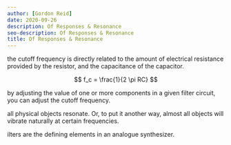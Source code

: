 ```yaml
---
author: [Gordon Reid]
date: 2020-09-26
description: Of Responses & Resonance
seo-description: Of Responses & Resonance
title: Of Responses & Resonance
---
```


the cutoff frequency is directly related to the amount of electrical resistance provided by the resistor, and the capacitance of the capacitor.

$$ f_c = \frac{1}{2 \pi RC} $$

by adjusting the value of one or more components in a given filter circuit, you can adjust the cutoff frequency.

all physical objects resonate. Or, to put it another way, almost all objects will vibrate naturally at certain frequencies.

ilters are the defining elements in an analogue synthesizer.
